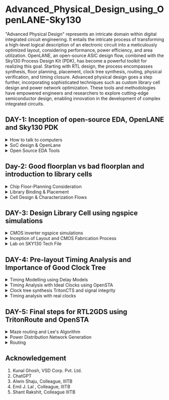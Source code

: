  Advanced_Physical_Design_using_OpenLANE-Sky130
================================================

"Advanced Physical Design" represents an intricate domain within digital integrated circuit engineering. It entails the intricate process of transforming a high-level logical description of an electronic circuit into a meticulously optimized layout, considering performance, power efficiency, and area utilization. OpenLANE, an open-source ASIC design flow, combined with the Sky130 Process Design Kit (PDK), has become a powerful toolkit for realizing this goal. Starting with RTL design, the process encompasses synthesis, floor planning, placement, clock tree synthesis, routing, physical verification, and timing closure. Advanced physical design goes a step further, incorporating sophisticated techniques such as custom library cell design and power network optimization. These tools and methodologies have empowered engineers and researchers to explore cutting-edge semiconductor design, enabling innovation in the development of complex integrated circuits.

## DAY-1: Inception of open-source EDA, OpenLANE and Sky130 PDK
<details> 
      <summary> How to talk to computers </summary>

---
At some part of our life, we have all used an ARDUINO board. We all know that an Arduino board is a popular open-source hardware platform designed for electronics enthusiasts, hobbyists, students, and professionals to create and prototype a wide range of embedded systems and electronic projects. Arduino boards are known for their ease of use and versatility, making them a valuable tool for learning about electronics and programming.

![arduino](https://github.com/akul-star/Advanced-Physical-Design/assets/75561390/2c4d152e-9a76-47c3-9631-0a137711f6b7)



The Block diagram of an ARDUINO board is as shown below.

---
![Arduinno_Block](https://github.com/akul-star/Advanced-Physical-Design/assets/75561390/c63c0919-4e07-4757-80e7-d0fafa25d769)

In this course, instead of looking into the embedded design we will be focusing more on the chip used inside the embedded systems.

---
![Chip](https://github.com/akul-star/Advanced-Physical-Design/assets/75561390/443610f2-ab16-41ce-b448-e2ee2bdf7dcc)

- **Package:** In chip design, a "package" refers to the protective outer casing that houses and safeguards the integrated circuit (IC). Packages serve critical roles in chip manufacturing by providing physical protection to the silicon die, establishing electrical connections between the chip and external components or a printed circuit board (PCB), aiding in thermal management by dissipating heat, and offering mechanical support. These packages come in various types, such as Dual In-line Packages (DIP), Surface-Mount Device (SMD) packages, Small Outline Integrated Circuit (SOIC) packages, and more, each tailored to specific applications and requirements, making package selection a crucial consideration in chip design and manufacturing.

In the example above, we have used QFN 48. The "QFN 48" package is a specific type of semiconductor package commonly used for integrated circuits (ICs). "QFN" stands for "Quad Flat No-Lead," and "48" refers to the number of pins or leads on the package. 

- **Chip:** A "chip," also known as an integrated circuit (IC) or microchip, is a miniature electronic device that consists of a collection of electronic components, such as transistors, resistors, and capacitors, etched onto a single semiconductor material, typically silicon. These components are interconnected to perform specific functions, such as processing data, storing information, or controlling electrical signals. Chips and packages can be connected through wire bonds in some packaging methods, but it's important to note that wire bonding is just one of several methods used for making electrical connections between the chip and the package.

The "chip" is the silicon-based microelectronic component that contains electronic circuits, while the "package" is the protective outer casing that houses the chip, provides electrical connections, and offers physical protection and thermal management.

---
![PADS_Die_Core](https://github.com/akul-star/Advanced-Physical-Design/assets/75561390/5fbbe595-d2ad-47bf-a0c8-3c4051a9119c)

- Pads: It refer to the input and output connection points on the chip's package that interface with the external world, such as a printed circuit board (PCB) or other devices. These pads serve as the electrical interfaces through which the SoC communicates with other components or systems.  

- Core: Core refers to a central processing unit (CPU) or a processing unit that performs computations and executes instructions. SoCs are highly integrated semiconductor devices that combine various components and subsystems on a single chip, and one of the critical components within an SoC is the processing core.

- Die: "Die" refers to the actual silicon chip or semiconductor wafer that contains all the integrated circuits and components of the SoC.

Now, let's take example of a  sample SOC using RISC-V as their ISA. 

---
![FOUNDRY_IP Macros](https://github.com/akul-star/Advanced-Physical-Design/assets/75561390/58b201ef-c8eb-42f7-a2df-b1d0dd33d7b5)

**Foundry IP's :** Foundry IP, short for Foundry Intellectual Property, refers to a set of pre-designed and pre-verified semiconductor intellectual property (IP) blocks or components that are licensed to semiconductor companies (fabless semiconductor companies) for integration into their own custom integrated circuits (ICs). These IP blocks are typically developed by semiconductor foundries or third-party IP providers and can be crucial for accelerating the design and production of complex chips. 

**Macro's:** Macros short for "macrocells" or "macro functions," refer to predefined and reusable functional blocks or components that can be incorporated into custom IC designs. Macros are a form of semiconductor intellectual property (IP) and play a crucial role in simplifying and speeding up the process of designing complex digital circuits. 


From Software Application to Hardware  
======================================

  In this section we will learn what exactly is the Instruction Set Architecture (ISA) role in a device and why it is required.  

![Screenshot from 2023-08-21 10-46-39](https://github.com/akul-star/RISC-V/assets/75561390/ae4ea0da-5b23-4771-90d3-4ef404471e51)

Let's explore how applications communicate with hardware components through various layers, including the operating system (OS), compiler, assembler, and a Register Transfer Language (RTL) snippet.

1. Operating System (OS):
    The operating system provides an abstraction layer between applications and hardware. It manages the hardware resources, such as memory, processors, and I/O devices, and provides services that applications can use. 

2. Compiler:
    The compiler translates high-level programming code written in languages like C, C++, or Java into machine code that the hardware can execute. During compilation, the compiler maps high-level code constructs to appropriate machine instructions. For instance, if an application contains a loop, the compiler generates machine instructions that correspond to looping constructs supported by the ISA (RISC-V in our case).

3. Assembler:
    An assembler converts assembly language code (a human-readable representation of machine code) into actual machine code. Assembly language is a low-level representation of the ISA, and each assembly instruction typically corresponds to a single machine instruction. Assemblers take care of translating assembly mnemonics into binary machine code that the hardware understands. The ISA acts as a abstract interface between the high level language like C, C++ and JAVA & the hardware.

4. RTL Snippet (Register Transfer Language):
RTL is a description of digital circuits using registers, data paths, and control logic. It's used in hardware design to describe the behavior of digital systems at a low level. 

</details>

<details>
      <summary> SoC design & OpenLane </summary>
      

Introduction to all components of open-source digital asic design 
=============================================================

![ASIC](https://github.com/akul-star/Advanced-Physical-Design/assets/75561390/2e769d73-b066-41fe-a0ed-8a158713cd4d)

1. **RTL Design:** RTL (Register-Transfer Level) design is essential for ASICs (Application-Specific Integrated Circuits) because it provides a hardware-specific description of the desired functionality, bridging the gap between high-level behavior and low-level gate-level implementation. It specifies how data is transferred between registers and processed by combinational logic, defines timing constraints, and serves as input to RTL synthesis tools for automatic conversion into gate-level representations. RTL design allows for optimization, simulation-based verification, portability, and clear documentation of the ASIC's design intent, ensuring a solid foundation for subsequent stages of ASIC development and ultimately delivering custom integrated circuits tailored to specific applications.

2. **EDA Tools:** ASIC (Application-Specific Integrated Circuit) design relies on Electronic Design Automation (EDA) tools because these tools provide the essential infrastructure for designing, verifying, and optimizing custom integrated circuits. EDA tools facilitate the creation of hardware descriptions, synthesis of high-level designs into manufacturable gate-level representations, simulation to ensure functionality and correctness, timing analysis for meeting critical performance requirements, and physical implementation to optimize layout and manufacturing. They streamline the complex ASIC design process, ensuring efficiency, accuracy, and successful production of application-specific integrated circuits tailored to specific functions and applications.

3. **PDK Data:** A Process Design Kit (PDK) for ASIC manufacturing is a comprehensive package provided by semiconductor foundries to ASIC designers. It contains vital information, design rules, device models, and a library of components necessary to design and fabricate custom integrated circuits. PDKs ensure that designers adhere to manufacturing guidelines, use accurate device models, and efficiently utilize foundry-specific processes during the ASIC design process, facilitating successful and manufacturable custom chip production.

**SkyWater 130nm Process Design Kit (PDK):** 
The SkyWater 130nm Process Design Kit (PDK) is a comprehensive set of resources offered by SkyWater Technology Foundry for integrated circuit designers. It encompasses essential information about the 130-nanometer semiconductor manufacturing process, design rules, device models, a library of components, and technology files. This PDK enables designers to create custom integrated circuits tailored to specific applications using SkyWater's 130nm process technology, promoting accessibility and cost-effective semiconductor fabrication.

**RIL Design Flow (RTL to GDS2):**
The RTL (Register-Transfer Level) to GDS2 design flow is the process of creating and manufacturing integrated circuits (ICs). It involves steps like designing the circuit's functionality in RTL, simulating and synthesizing it into gate-level logic, creating a physical layout, verifying the design, generating manufacturing masks, fabricating the ICs, and finally, testing and packaging them. The GDS2 file is generated to describe the layout and is used for manufacturing. This flow ensures that ICs meet specifications and can be mass-produced.

Simplified RTL to GDSII Flow
=============================

![Openlane_ASICflow](https://github.com/akul-star/Advanced-Physical-Design/assets/75561390/4a23a0b6-776c-42e0-ae25-eab6d2638929)

1. **Synthesis:** In the RTL to GDS2 flow, synthesis is a crucial step where RTL (Register Transfer Level) code is transformed into a gate-level netlist. This process involves mapping RTL constructs to standard cell libraries, optimizing the design for area, power, and timing, handling clock domains, and applying timing constraints. Static Timing Analysis (STA) is then performed to ensure that the design meets timing requirements. Once synthesis is complete, the synthesized design serves as the foundation for subsequent steps in the flow, including physical design, placement, routing, and ultimately the generation of GDS2 files for fabrication. This synthesis stage plays a pivotal role in achieving a balance between design functionality and performance while preparing the design for manufacturing.

    A. **Liberty View (Liberty Format):**
        Purpose: Liberty view is used primarily for static timing analysis (STA) during the synthesis process. It provides information about the timing characteristics of standard cells from the cell library, such as setup times, hold times, rise/fall times, and capacitance values.
        Contents: It includes timing constraints, delay information, and other timing-related data for the cells in the standard cell library.
        Format: Typically written in a standard format called Liberty (.lib) format, which can be read by synthesis tools and STA tools.

    B. **HDL Behavioral View:**
        Purpose: The HDL (Hardware Description Language) Behavioral View represents the high-level description of the digital design in RTL (Register Transfer Level) or a higher abstraction level. It's the original RTL code created by designers.
        Contents: It contains behavioral descriptions of the logic functions, data paths, control structures, and the intended functionality of the design.
        Format: The format depends on the hardware description language used, such as VHDL or Verilog.

    C. **SPICE View (Simulation View):**
        Purpose: SPICE (Simulation Program with Integrated Circuit Emphasis) View is used for detailed transistor-level simulation. It provides a transistor-level representation of the design and is essential for accurate circuit-level simulations.
        Contents: SPICE View includes transistor-level models, parasitic elements, and detailed information about how the gates and interconnections in the design are implemented at the transistor level.
        Format: Typically written in a SPICE-compatible format (e.g., SPICE netlists) that can be used by circuit simulators for accurate transistor-level simulations.

2. **Floor Planning:** Floor planning in the RTL to GDS2 (GDSII) flow is the initial step of physical design. It involves allocating space and defining the approximate locations of major components and functional blocks on the semiconductor chip. The goal is to create a layout that meets area, power, and performance targets while ensuring that signal routing between these blocks is feasible. Floor planning sets the foundation for subsequent steps like placement and routing and plays a crucial role in achieving a successful chip design.

   A. **Chip Floor Planning:**
        Purpose: Chip floor planning is the high-level organization of the entire semiconductor chip. It defines the placement of major components and functional blocks on the chip's silicon die.
        Scope: It encompasses decisions related to core logic placement, I/O ring location, clock distribution, and other global aspects of the chip's physical design.
        Goals: The primary goals of chip floor planning are to optimize chip area, minimize power consumption, and ensure that the chip meets its performance requirements. It provides a high-level view of how different parts of the chip will interact.

   B. **Macro Floorplanning:**
        Purpose: Macro floorplanning focuses on the placement and organization of large functional blocks or macros within the chip. These macros can include CPU cores, memory blocks, or other complex IP blocks.
        Scope: It deals with the internal layout and arrangement of these macros and how they interface with each other and the rest of the chip.
        Goals: The main objectives of macro floorplanning are efficient use of space, ensuring proper connectivity between macros, and optimizing for performance and power within the macro boundaries.

   C. **Power Planning:**
        Purpose: Power planning is a critical aspect of chip design that focuses on managing and distributing power throughout the chip. It ensures that each component receives the required power supply and that power delivery is efficient to minimize voltage drop and power dissipation.
        Scope: Power planning involves decisions about the placement of power grid elements (such as power rails and decoupling capacitors) and the routing of power distribution networks.
        Goals: The key goals of power planning are to maintain voltage stability, reduce power noise, and meet power delivery requirements, all while minimizing the impact on chip area and performance. Effective power planning is essential for reliable chip operation and to avoid voltage drop-related issues.

3. **Cell Placement:** Cell placement is a crucial step in the physical design of integrated circuits (ICs) within the RTL to GDS2 (GDSII) flow. It involves determining the specific locations on a semiconductor chip's silicon die where individual standard cells, macros, and other functional blocks will be positioned. 

   A. **Chip Floor Planning:**
        Purpose: Chip floor planning is the high-level organization of the entire semiconductor chip. It defines the placement of major components and functional blocks on the chip's silicon die.
        Scope: It encompasses decisions related to core logic placement, I/O ring location, clock distribution, and other global aspects of the chip's physical design.
        Goals: The primary goals of chip floor planning are to optimize chip area, minimize power consumption, and ensure that the chip meets its performance requirements. It provides a high-level view of how different parts of the chip will interact.

   B. **Macro Floorplanning:**
        Purpose: Macro floorplanning focuses on the placement and organization of large functional blocks or macros within the chip. These macros can include CPU cores, memory blocks, or other complex IP blocks.
        Scope: It deals with the internal layout and arrangement of these macros and how they interface with each other and the rest of the chip.
        Goals: The main objectives of macro floorplanning are efficient use of space, ensuring proper connectivity between macros, and optimizing for performance and power within the macro boundaries.

   C. **Power Planning:**
        Purpose: Power planning is a critical aspect of chip design that focuses on managing and distributing power throughout the chip. It ensures that each component receives the required power supply and that power delivery is efficient to minimize voltage drop and power dissipation.
        Scope: Power planning involves decisions about the placement of power grid elements (such as power rails and decoupling capacitors) and the routing of power distribution networks.
        Goals: The key goals of power planning are to maintain voltage stability, reduce power noise, and meet power delivery requirements, all while minimizing the impact on chip area and performance. Effective power planning is essential for reliable chip operation and to avoid voltage drop-related issues.

4. **Clock Tree Sysnthesis:** CTS stands for "Clock Tree Synthesis." It is a crucial step in the physical design of integrated circuits, particularly digital designs, within the RTL to GDS2 (GDSII) flow. The primary goal of CTS is to create an efficient and optimized network of clock distribution paths throughout the chip.

5. **Routing:** Routing, in the context of semiconductor chip design within the RTL to GDS2 (GDSII) flow, refers to the process of establishing physical connections between different components, such as standard cells, macros, and input/output pads, on the silicon die. These connections are created using metal layers, which serve as interconnects to facilitate data transmission and signal propagation. Grid routers are a type of routing algorithm used in semiconductor chip design within the context of the RTL to GDS2 (GDSII) flow. These routers are designed to navigate and establish connections between components on a chip layout using a grid-based approach. Grid routers are especially suitable for digital integrated circuits with a regular and structured layout, where the chip design is aligned with a grid pattern.

      A. **Global Routing:**  
Global routing is the initial phase of routing in chip design. It determines high-level routing paths for nets between macroblocks or functional units on the chip, focusing on channel assignments and chip-level optimization. The outcome is a routing framework or guides for subsequent detailed routing.

      B. **Detailed Routing:**
Detailed routing follows global routing and defines precise paths for individual wires within nets. It works at a lower, detailed level, considering cell positions, design rules, and minimizing wirelength. The result is the completed layout of physical interconnections, adhering to global routing guidelines.

7. **Sign-Off:**

      A. **Physical Verification:** Physical verification is a critical step in the semiconductor chip design process, specifically in the RTL to GDS2 (GDSII) flow. It involves a series of checks and analyses to ensure that the physical layout of the chip adheres to design rules, manufacturing constraints, and reliability criteria. Physical verification helps identify and rectify potential issues in the layout that could lead to manufacturing defects, performance problems, or reliability issues.
      
      1. LVS (Layout vs. Schematic) : It is a crucial step in semiconductor manufacturing that compares the physical layout of semiconductor components on a chip to the intended circuit schematic. Its primary purpose is to ensure that the physical design matches the expected design, verifying that connections are correct, there are no short circuits or open circuits, and component dimensions are within tolerances. If discrepancies are found, they are corrected to ensure the chip can be manufactured and will function correctly. LVS helps catch errors early in the design process, ensuring high-quality semiconductor products and reducing manufacturing costs. 

      2. Design Rule Check (DRC): It's an essential step in semiconductor design and manufacturing that verifies if the physical layout of integrated circuits adheres to specific design rules and manufacturing guidelines. It identifies violations, such as inadequate spacing, feature size deviations, or unintended connections, and prompts designers to correct them to ensure that the chip can be manufactured reliably with fewer defects, leading to better-quality electronic devices.
     
     B. **Timing Verification:** Timing verification is a critical step in semiconductor chip design within the RTL to GDS2 (GDSII) flow. It focuses on ensuring that the design meets its timing requirements, particularly in terms of clock-to-q delays, setup times, hold times, and maximum clock frequency. Timing verification helps guarantee that the chip will operate correctly and within its specified performance limits.

OpenLANE
=========

OpenLane is an open-source toolchain for chip design that automates the process of creating custom digital integrated circuits, from high-level RTL code to manufacturable GDSII files. Developed by efabless, it streamlines the design flow by integrating various open-source EDA tools, allowing users to explore different design options, meet manufacturing requirements, and even experiment with custom chip designs. OpenLane's scripted flow, community-driven development, and accessibility make it a valuable resource for both educational purposes and small design teams looking to create custom ASICs while adhering to industry best practices.

OpenLANE ASIC Flow
=================

OpenLane is a fully automated process, spanning from RTL (Register-Transfer Level) to GDSII (Graphics Data System II), and relies on various components, including OpenROAD, Yosys, Magic, Netgen, CVC, SPEF-Extractor, KLayout, and a set of specialized scripts for design exploration and enhancement. This comprehensive flow covers every step of ASIC implementation.

OpenLANE utilises a variety of opensource tools in the execution of the ASIC flow:

1. RTL Synthesis & Technology Mapping: yosys, abc
2. Floorplan & PDN : init_fp, ioPlacer, pdn and tapcell
3. Placement : RePLace, Resizer, OpenPhySyn & OpenDP
4. Static Timing Analysis : OpenSTA
5. Clock Tree Synthesis : TritonCTS
6. Routing : FastRoute and TritonRoute
7. SPEF Extraction : SPEF-Extractor
8. DRC Checks, GDSII Streaming out : Magic, Klayout
9. LVS check : Netgen
10. Circuit validity checker : CVC

</details>


<details>
      <summary> Open Source EDA Tools </summary>

OpenLANE Installation
====================

Prior to the installation of the OpenLane install the dependencies and packages using the command shown below :

```
sudo apt-get update
sudo apt-get upgrade
sudo apt install -y build-essential python3 python3-venv python3-pip make git
```

**Commands to install Docker:**
```
sudo apt install apt-transport-https ca-certificates curl software-properties-common
curl -fsSL https://download.docker.com/linux/ubuntu/gpg | sudo gpg --dearmor -o /usr/share/keyrings/docker-archive-keyring.gpg

echo "deb [arch=amd64 signed-by=/usr/share/keyrings/docker-archive-keyring.gpg] https://download.docker.com/linux/ubuntu $(lsb_release -cs) stable" | sudo tee /etc/apt/sources.list.d/docker.list > /dev/null

sudo apt update
sudo apt install docker-ce docker-ce-cli containerd.io
sudo docker run hello-world

sudo groupadd docker
sudo usermod -aG docker $USER
sudo reboot 


# Check for installation
sudo docker run hello-world
```

**Steps to install OpenLane, PDKs and Tools:**

```
cd $HOME
git clone https://github.com/The-OpenROAD-Project/OpenLane --recurse-submodules 
cd OpenLane
make
make test
cd /home/kanish/OpenLane/designs/ci
cp -r * ../
```


**Invoking OpenLANE**

```
cd OpenLane
make mount
```

Inside the openlane container:
```
./flow.tcl -interactive
package require openlane 0.9
prep -design picorv32a
run_synthesis
```
![Picorv32](https://github.com/akul-star/Advanced-Physical-Design/assets/75561390/50c57c6b-3c65-4334-8de9-91197deea5bf)

![picorv32_synth](https://github.com/akul-star/Advanced-Physical-Design/assets/75561390/62d0c362-bbca-492c-b6d6-ad821dd3e666)

The netlist generated is shown below:
```
cd OpenLane/designs/picorv32a/runs/RUN_2023.09.10_07.47.37/results/synthesis/
gvim picorv32.v
```
To view report:
```
cd OpenLane/designs/picorv32a/runs/RUN_2023.09.10_07.47.37/reports/synthesis/
gvim 1-synthesis.AREA_0.stat.rpt
```
```
Flop ratio = Number of D Flip flops = 1596  = 0.1579
             ______________________   _____
             Total Number of cells    10104
```
</details>


## Day-2: Good floorplan vs bad floorplan and introduction to library cells

<details> 
      <summary> Chip Floor-Planning Consideration </summary>

---

Let's start with a netlist that defines a basic circuit as shown below.

![Basic_Netlist_Ex](https://github.com/akul-star/Advanced-Physical-Design/assets/75561390/b68db8ea-cfe1-45b4-8e11-75e745d433b3)
The circuit has 4 standard cell's comprising of Flip-Flop and Gate's. Let's assume each standard cell has area of 1 unit square. So, not assuming the connecting wires that will also take some area inside the core, we can say the total area consumed by the circuit will be 4 unit square. If core also has the area of 4 unit square, then the utilization factor will be 100%.

---
![Utilization factor](https://github.com/akul-star/Advanced-Physical-Design/assets/75561390/d89051c2-b419-4650-a993-b02864f85b9a)

We will look into two parameters, Utilization factor and Aspect ratio, but before that we must look into the important terms in chip design.

- Die : It is a small semiconductor material specimen that houses the core and the fundamental circuit is fabricated over this.
- Core : It is the section of the chip where the fundamental design is placed.

**Utilisation Factor**


The ratio of area occupied by the cells in the netlist to the total area of the core.
Best practice is to set the utilisation factor less than 50% to 60% so that there will be space for optimisations, routing, inserting buffers etc.,

**Aspect Ratio**

- Aspect ratio is the ratio of height to the width of the die.
- Aspect Ratio of 1 indicates that the die is a square die.
- These two Parameters are important to derive the width and height of the core and die, and now we can move ahead to define the location of preplaces cells.

**Pre-placed Cells**

---
![PrePlacedcells](https://github.com/akul-star/Advanced-Physical-Design/assets/75561390/b101985f-2105-4564-932a-dc1b63d9d28e)

- Whenever there is a complex logic which is repeated multiple times or a design given by a third-party it can be perceived as abstract black box with input and output ports, clocks etc. We can also create black boxes ourselves for the design in case as per the requirements. They can be IPs or Macros. 
- These Macros and IPs are placed in the core at first before placing the standard cells and power planning. They are placed before automated placement and routing and are called as pre-placed cells. These are optimally such that the cells which are more connected to each other are placed nearby and oriented for input and ouputs.
- Once they have been placed, the location are not altered later on for routing. Thus they have been fixed on the chip. These pre-placed cells have to be surrounded with de-coupling capacitors.


**De-coupling Capacitors**

- The resistances and capacitances associated with long wire lengths can cause the power supply voltage to drop significantly before reaching the logic circuits. This can lead to the signal value entering into the undefined region, outside the noise margin range. (Noise margin in RTL or Resistor-Transistor Logic refers to the amount of tolerance a digital logic circuit has to withstand noise or voltage fluctuations while still correctly interpreting logical "0" and "1" states. It is a critical parameter in digital circuit design to ensure the robustness and reliability of logic operations.)
- De-coupling capacitors are huge capacitors charged to power supply voltage and placed close the logic circuit. Their role is to decouple the circuit from power supply by supplying the necessary amount of current to the circuit. They pervent crosstalk and enable local communication.
- The decoupled capacitor will be connected to all the pre-placed cells in the core, as shown below.

  
  ![DecoupledCAP](https://github.com/akul-star/Advanced-Physical-Design/assets/75561390/2abf75dc-c96d-4ea5-914f-47091bf35f23)


**Power Planning**

- Each block on the chip, however, cannot have its own decoupled capacitor unlike the pre-placed cells. Thus, when multiple units are discharging, we observe a ground bumb and in case of multiple charing units, we see a voltage droop.
- Ground bounce is a phenomenon that can occur on an N-bit bus in digital electronic circuits, particularly when many components are switching simultaneously. It's a transient voltage fluctuation on the ground (or ground reference) of the circuit. Ground bounce is typically associated with noise or voltage fluctuations that affect the reliability of digital signals. Below is shown a 16bit bus which experiences a ground bounce when all the bits are discharging.
  
  ![Ground bounce](https://github.com/akul-star/Advanced-Physical-Design/assets/75561390/50eaf219-e1b8-4952-b1fb-643c2db5c4ec)

- A similar phenomena that we observe is Voltage droop on an N-bit bus, also known as "bus voltage droop" or simply "voltage droop," which is a phenomenon that can occur in digital electronic circuits when there is a momentary decrease in voltage on a multi-bit data bus during high-speed or simultaneous switching of components.
- When these are under noise range designed, we won't face any issue, but if they get beyond the defined noise range, we experience undesired behaviour from the design.
- To fix this issue, we will go for a better power plan for the chip, such that each unit can use the Vdd and Gnd near to it.
- A common way to accomplish this is to have VDD and VSS pads connected to the horizontal and vertical power and GND lines which form a power mesh. A "power mesh" refers to a network of metal or wire traces that distribute power (VDD) and ground (VSS) throughout the integrated circuit (IC). The primary purpose of the power mesh is to ensure a stable and uniform distribution of power and ground across the entire chip, which is crucial for proper functionality and reliability.

**Pin Placement**

The input, output and Clock pins are placed optimally such that there is less complication in routing or optimised delay. 

**Note -** CLK needs least resistive path, as they provide signals to all the flops continuously, thus have bigger IO ports.
There are different styles of pin placement in openlane like random pin placement, uniformly spaced etc.,

**Run Floorplan on OpenLane**

Importance files in increasing priority order:

- floorplan.tcl - System default envrionment variables present in the configuration folder.
- conifg.tcl - Present in the deign folder.
- sky130A_sky130_fd_sc_hd_config.tcl - Present in the design folder.

**Floorplan envrionment variables or switches:**

1. FP_CORE_UTIL - floorplan core utilisation
2. FP_ASPECT_RATIO - floorplan aspect ratio
3. FP_CORE_MARGIN - Core to die margin area
4. FP_IO_MODE - defines pin configurations (1 = equidistant/0 = not equidistant)
5. FP_CORE_VMETAL - vertical metal layer
6. FP_CORE_HMETAL - horizontal metal layer

Now, we will look into how to generate the floorplan using OpenLane.
```
run_floorplan
```

![run_floorplan](https://github.com/akul-star/Advanced-Physical-Design/assets/75561390/ddfb5040-aaec-4586-ac6f-50980092f017)

 - We may review floorplan files by checking the floorplan.tcl. The system defaults will have been overriden by switches set in conifg.tcl and further overriden by switches set in sky130A_sky130_fd_sc_hd_config.tcl.

 - Post the floorplan run, a .def file (design exchange format file) will have been created within the results/floorplan directory. It has the various informations such as the die area and unit lenghts used.

![floorplan_def_file](https://github.com/akul-star/Advanced-Physical-Design/assets/75561390/9797f91f-a50c-4e08-a5c4-64b65837f139)

Viewing the floorplan using MAGIC:

```
 magic -T ~/.volare/sky130A/libs.tech/magic/sky130A.tech lef read ../../tmp/merged.nom.lef def read picorv32.def &
```
![MAGIC_Floorplan](https://github.com/akul-star/Advanced-Physical-Design/assets/75561390/fef2c7ca-582c-454e-bbfe-96441142fab0)

</details>

<details> 
     <summary> Library Binding & Placement </summary>
---
First and foremost, we need to bind the netlist with physical cells. We have shapes for OR, AND and every cell for pratice purpose. But in reality we dont have such shapes, we have give an physical dimensions like rectangles or squares weight and width and also different flavours of the same standard cell. This information is given in libs and lefs. Now we place these cells in our design by initilaising it. Now we look into Placement and its optimisation. 
      
Now we look into Placement and its optimisation.

---
![Optimized_Placement](https://github.com/akul-star/Advanced-Physical-Design/assets/75561390/f298ebcf-86c8-4374-a124-3d84b96a9bd6)

As you can see, the cells are placed such that the data input and output pins are as close as possible to reduce the resistance of the connecting wires so that noise error will not occur. In some cases, their might not be a way to place the cells close to their data pins. To avoid the noise margin issue in the longer connecting wires, we will use Repeaters or Buffers for the signal integrity so that the logic is not compromised. In the above design, their are few abutted cells which will have near to no delayand this is called as abuttment.

![Steps](https://github.com/akul-star/Advanced-Physical-Design/assets/75561390/4f92afb1-f313-4e85-9e89-6a1750bde004)

---
**Library Charaterization:** Library characterization is the process of characterizing electronic components and gates, such as logic gates, flip-flops, and other building blocks, to create models that accurately represent their behavior under various conditions. This characterization provides information about how components respond to different inputs, delays, power consumption, and more.

**Library modeling:** Library modeling involves creating mathematical or algorithmic representations of the behavior and characteristics of components. These models are used by EDA tools to simulate, analyze, and optimize digital circuits during the design phase.

PLACEMENT
==========

**Legalization:** In the context of detailed placement in digital integrated circuit (IC) design, "legalization" refers to the process of ensuring that the locations and orientations of individual standard cells (or logic gates) meet certain design rules, constraints, and physical requirements. The main goal of legalization is to transform an initial placement of cells into a valid placement that adheres to specific rules while optimizing factors like area, wirelength, and other performance metrics. 

In this step of OpenLANE ASIC flow,The synthesized netlist is to be placed on the floorplan.It occurs in two stages:

1. Global Placement
2. Detailed Placement

- Global Placement finds optimal position for all cells which may be not legal at the time and overlap.
- Detailed Placemnent changes this particular placement and make it legal.It is important from a timing point of view

```
run_placement
```
![Run_placement](https://github.com/akul-star/Advanced-Physical-Design/assets/75561390/9d91d4c2-0030-4ce8-bad2-55eafd458a67)

```
magic -T ~/.volare/sky130A/libs.tech/magic/sky130A.tech lef read ../../tmp/merged.nom.lef def read
picorv32.def &
```
![run_placement_magic](https://github.com/akul-star/Advanced-Physical-Design/assets/75561390/ca28cf01-61a9-412b-905d-e5181203203b)

Their are no DRC's and all the standard cell are placed at the standard cell rows. Floorplan ensured that their is DECAP at the boundaries of the standard cell . The Tap cells are properly placed and the IO patches are correctly placed. 
</details>

<details> 
      <summary> Cell Design & Characterization Flows </summary>

---

Under this section, we will go through a thorough insight into the Characterizatiob flow and various steps involved, what are my inputs given, my intermediate outputs and final results we get.

Standard cell design flow involves the following

Inputs:

**PDKs:**
 1. DRC & LVS rules
 2. SPICE models
 3. Libraries
 4. User-defined specifications.

Note: In standard cell libraries used in digital integrated circuit (IC) design, "drive strength" refers to the ability of a standard cell to source or sink current when driving a signal. It characterizes how much current a specific standard cell can provide (drive) to its output or draw from its input while maintaining proper signal integrity.

**Cell Design Flow:**

Cell design flow, also known as standard cell design flow, is the process of creating and optimizing standard cell libraries used in digital integrated circuit design. These libraries contain fundamental building blocks, such as logic gates and flip-flops, that are used to design complex digital circuits.

1. Specification and Requirements: Begin by defining the specifications and requirements for the standard cell library. This includes factors like technology node, voltage levels, speed requirements, and power constraints.

2. Cell Architecture Selection: Choose the architecture and topology for the standard cells. This involves deciding on the logical functions each cell will implement and the number of input and output pins.

3. Schematic Design: Create schematic designs for each standard cell. This involves designing the logical function of the cell using gates and interconnections. Tools like schematic capture software are used for this step.

4. Simulation and Verification: Simulate the designed cells to verify that they meet the specified functionality and timing requirements. This step may include functional simulation, static timing analysis (STA), and power analysis.

5. Layout Design: Create physical layouts for the cells based on the schematic designs. This involves specifying the dimensions, placement of transistors, and routing of metal layers.

6. DRC and LVS Checks: Perform Design Rule Check (DRC) and Layout vs. Schematic (LVS) checks to ensure that the layout adheres to the manufacturing rules and is consistent with the schematic.

7. Extraction and Characterization: Extract parasitic components from the layout, including resistances and capacitances. These parasitics impact the timing and power characteristics of the cells. Characterize the cells by measuring their performance under various conditions, such as different input vectors and operating voltages.

8. Timing Analysis: Conduct detailed timing analysis to determine parameters like propagation delay, setup time, hold time, and clock-to-q delay for flip-flops.

9. Library Validation: Validate the entire standard cell library by using it in test chip or design test cases to ensure that it meets performance and functionality requirements.

![cell_design_flow](https://github.com/akul-star/Advanced-Physical-Design/assets/75561390/b3f907ea-9fcc-4e10-b90c-ead7c1d986b4)

**Characterization Flow:** Characterization in VLSI refers to the process of analyzing and documenting the electrical behavior of electronic components, such as transistors, logic gates, memory cells, and standard cells, under various operating conditions. Characterization is essential for accurate circuit simulation and helps ensure that integrated circuits (ICs) meet their performance, power, and timing requirements.




**Design steps:**

1. Circuit design
2. Layout design (Art of layout Euler's path and stick diagram)
3. Extraction of parasitics
4. Characterization (timing, noise, power).

**Outputs:**

1. CDL (circuit description language)
2. LEF
3. GDSII
4. extracted SPICE netlist (.cir)
5. timing, noise and power .lib files
6. Standard Cell Characterization Flow

Standard Cell Characterizarion Flow
===================================

The industry-standard process for characterizing standard cells typically consists of the following stages:

1. Read in the models and tech files
2. Read extracted spice Netlist
3. Recognise behavior of the cells
4. Read the subcircuits
5. Attach power sources
6. Apply stimulus to characterization setup
7. Provide neccesary output capacitance loads
8. Provide neccesary simulation commands
9. For characterization an opensource software called GUNA is used.
10. All the steps from 1 to 8 are fed into GUNA,which in turn generates timing,noise and power models.

Now all these 8 steps are fed in together as a configuration file to a characterization software called GUNA. This software generates timing, noise, power models. These .libs are classified as Timing characterization, power characterization and noise characterization.

![GUNA](https://github.com/akul-star/Advanced-Physical-Design/assets/75561390/7f5866eb-194d-4ef7-bb12-98c987f28a16)

TIMING CHARACTERIZATION
=======================
In standard cell characterisation, One of the classification of libs is timing characterisation.

**Timing defintion Value**

1. slew_low_rise_thr - 20% value
2. slew_high_rise_thr - 80% value
3. slew_low_fall_thr	- 20% value
4. slew_high_fall_thr - 80% value
5. in_rise_thr - 50% value
6. in_fall_thr - 50% value
7. out_rise_thr - 50% value
8. out_fall_thr - 50% value

Propagation Delay and Transition Time
=====================================
**Propagation Delay :** The time difference between when the transitional input reaches 50% of its final value and when the output reaches 50% of its final value. Poor choice of threshold values lead to negative delay values. Even thought you have taken good threshold values, sometimes depending upon how good or bad the slew, the dealy might be still +ve or -ve.
```
Propagation delay = time(out_thr) - time(in_thr)
```
**Transition Time:** The time it takes the signal to move between states is the transition time , where the time is measured between 10% and 90% or 20% to 80% of the signal levels.
```
Rise transition time = time(slew_high_rise_thr) - time (slew_low_rise_thr)

Low transition time = time(slew_high_fall_thr) - time (slew_low_fall_thr)
```

</details>


## DAY-3: Design Library Cell using ngspice simulations

<details>
      <summary> CMOS inverter ngspice simulations </summary>

---

``ngspice`` is opesoure engine where simulations are done.

**IO Placer Revesion:** PnR is a iterative flow and hence, we can make changes to the environment variables in the fly to observe the changes in our design.
Let us say If I want to change my pin configuration along the core from equvi distance randomly placed to someother placement, we just set that IO mode variable on command prompt as shown below

```
set ::env(FP_IO_MODE) 2
```

SPICE Deck Creation and Simulation for CMOS inverter
====================================================

- Before performing a SPICE simulation we need to create SPICE Deck. SPICE Deck provides information about the following:
- Component connectivity - Connectivity of the Vdd, Vss,Vin, substrate. Substrate tunes the threshold voltage of the MOS.
- Component values - values of PMOS and NMOS, Output load, Input Gate Voltage, supply voltage.
- Node Identification and naming - Nodes are required to define the SPICE Netlist For example M1 out in vdd 
```
vdd pmos w = 0.375u L = 0.25u , cload out 0 10f
```
- Simulation commands
- Model file - information of parameters related to transistors Simulation of CMOS using different width and lengths. From the waveform, irrespective of switching the shape of it are almost 
  same.


![image](https://github.com/akul-star/Advanced-Physical-Design/assets/75561390/0b1c5a67-245f-4298-b94a-8b5588dbea42)

From the waveform we can see the characteristics are maintained across all sizes of CMOS. So CMOS as a circuit is a robust device hence use in designing of logic gates. Parameters that define the robustness of the CMOS are

Switching Threshold Vm
=====================
- The Switching Threshold of a CMOS inverter is the point where the Vin = Vout on the DC Transfer characreristics.
- At this point, both the transistors are in saturation region, means both are turned on and have high chances of current flowing driectly from VDD to Ground called Leakage current.


![image](https://github.com/akul-star/Advanced-Physical-Design/assets/75561390/89fa1791-a1c8-4383-9f1a-df80ec4853e1)

Through transient analysis, we calculate the rise and fall delays of the CMOS by SPICE Simulation. As we know delays are calculated at 50% of the final values.

Lab steps to git clone vsdstdcelldesign
=======================================

First, clone the required mag files and spicemodels of inverter,pmos and nmos sky130. The command to clone files from github link is:

```
git clone https://github.com/nickson-jose/vsdstdcelldesign.git
```
once I run this command, it will create vsdstdcelldesign folder in openlane directory.

Inorder to open the mag file and run magic go to the directory

For layout we run magic command

``magic -T sky130A.tech sky130_inv.mag &``

Ampersand at the end makes the next prompt line free, otherwise magic keeps the prompt line busy. Once we run the magic command we get the layout of the inverter in the magic window


![image](https://github.com/akul-star/Advanced-Physical-Design/assets/75561390/43d23d97-eb6c-4067-85a5-bea4de45ce56)


</details>


<details> 
     <summary> Inception of Layout and CMOS Fabrication Process </summary>

---

Under this section we will look into the Fabrication process. We will look into the various steps for 16-mask fab procedure

16-MASK CMOS Process
====================
1. Selecting a substrate
   - We choose an appropriate substrate as per requirement.
   - We go with the most common substrate available - P-type.

![image](https://github.com/akul-star/Advanced-Physical-Design/assets/75561390/f6b76a38-19d6-48e8-9d79-a7fde3c2f628)


2. Creation of Active regions for transistors.
 - We have to make isolation for each pocket, this is done by growing Silicon Dioxide of 40nm over the P-type substrate, then deposit an 80nm layer of Silicon nitride.
 - Now deposit 1micron of photoresist. On this we make Mask1 and Mask 2 for the pockets and shower it with UV lights
 - The photoresist under the masks are protected and remaining is etched away with some chemical reaction. Now the mask is removed.
 - Now we etch off the extra silicon nitride, thus only silicon nitride left are the ones protected by the photoresist. Now Remove left photoresist.
 - Now, place the entire thing in oxidation furnace. Silicon nitride protects the SiO2 underneath from growing further.
 - The growth between the nitride layer acts as the isolation as they don't allow the transistor areas to communicate. This growth is also called bird's beak.
 - The remaining nitride layer is etched off.
 - This whole process is called LOCOS - Local oxidation of Silicon

![image](https://github.com/akul-star/Advanced-Physical-Design/assets/75561390/4c5c545c-e07b-4542-b4e9-128d41e4da58)

3. Formation of N-Well and P-Well
 - The N-well and P-well regions are created separately.
 - P-well formation involves photolithography and ion implantation of p-type Boron material into the p-substrate. Energy required is 200keV.
 - N-well is formed similarly with n-type Phosphorus material. Energy requirement is 400keV.
 - This ion implantation damages the SiO2 layer.
 - High-temperature furnace processes drive-in diffusion to establish well depths, known as the twin-tub process.


![image](https://github.com/akul-star/Advanced-Physical-Design/assets/75561390/d91d6c4f-dba1-4bfb-95d7-f9296293c377)


4. Formation of Gate Terminal:
- Gate is the most important terminal as here we control the input voltage.
- Important parameters for gate formation include oxide capacitance and doping concentration.
- A polysilicon layer is deposited and photolithography techniques are applied to create NMOS and PMOS gates.
- The SiO2 layers over Nwell and Pwell are etched off using polysulpuric acid and fresh layer is made with goof thickness.

![image](https://github.com/akul-star/Advanced-Physical-Design/assets/75561390/8f151080-b698-4bf7-b978-1760085e47e0)

5. Lightly-Doped Drain(LDD) Formation:
- This is done to achieve a doping profile --> P+, P-, N for NMOS and N+, N- and P for PMOS.
- LDD is created to control hot electron and short channel effects.

![image](https://github.com/akul-star/Advanced-Physical-Design/assets/75561390/5e4b9928-b14e-4045-84eb-87d28c92a706)

6. Source and Drain Formation:
- Thin oxide layers are added to avoid channel effects during ion implantation.
- N+ and P+ implants are performed using Arsenic implantation and high-temperature annealing.

![image](https://github.com/akul-star/Advanced-Physical-Design/assets/75561390/6646ca75-a00b-4cc6-9875-1aaca08f679e)


7. Local Interconnect Formation:
- Thin screen oxide is removed through etching in HF solution.
- Titanium deposition through sputtering is initiated.
- Heat treatment results in chemical reactions, producing low-resistant titanium silicon dioxide for interconnect contacts and titanium nitride for top-level connections, enabling local communication.

![image](https://github.com/akul-star/Advanced-Physical-Design/assets/75561390/4a2fb12c-1524-41e0-9391-50a83e38a92d)

8. Higher Level Metal Formation:
- To achieve suitable metal interconnects, non-planar surface topography is addressed.
- Chemical Mechanical Polishing (CMP) is utilized by doping silicon oxide with Boron or Phosphorus to achieve surface planarization.
- TiN and blanket Tungsten layers are deposited and subjected to CMP.
- An aluminum (Al) layer is added and subjected to photolithography and CMP.
- This constitutes the first level of interconnects, and additional interconnect layers are added to reach higher-level metal layers.

![image](https://github.com/akul-star/Advanced-Physical-Design/assets/75561390/dc08f85b-8b33-47dc-8acd-40d5f2c2bd89)

9. Dielectric Layer Addition:
- Finally, a dielectric layer, typically Si3N4, is applied to safeguard the chip.

This complex process results in the creation of advanced integrated circuits with multiple layers of interconnects, essential for modern electronic devices.

Introduction to SKY130 Basic Layout and LEF
==========================================

From Layout, we see the layers which are required for CMOS inverter. Inverter is, PMOS and NMOS connected together.

- Gates of both PMOS and NMOS are connected together and fed to input(here ,A), NMOS source connected to ground(here, VGND), PMOS source is connected to VDD(here, VPWR), Drains of PMOS and NMOS are connected together and fed to output(here, Y).
- The First layer in skywater130 is localinterconnect layer(locali) , above that metal 1 is purple color and metal 2 is pink color.
- If we want to see connections between two different parts, place the cursor over that area and press S one times. The tkson window gives the component name.

![image](https://github.com/akul-star/Advanced-Physical-Design/assets/75561390/44b0691d-8f32-4206-9fe4-458f661a7f1b)

**LEF - Library Exchange File**

- The layout of a design is defined in a specific file called LEF.
- It includes design rules (tech LEF) and abstract information about the cells.
   - Tech LEF - Technology LEF file contains information about the Metal layer, Via Definition and DRCs. 
   - Macro LEF - Contains physical information of the cell such as its Size, Pin, their direction.

**Designing standard cell**

- First we need to provide bounding box width and height in tkson window. lets say that width of BBOX is 1.38u and height is 2.72u. The command to give these values to MAGIC is property Fixed BBOX (0 0 1.32 2.72)
- After this, Vdd, GND segments which are in metal 1 layer, their respective contacts and atlast logic gates layout is defined Inorder to know the logical functioning of the inverter, we extract the spice and then we do simulation on the spice.

**SPICE extraction in MAGIC**

To extract it on spice we open TKCON window, the steps are :

- Know the present directory - pwd
- Create an extration file - the command is extract all and sky130_inv.ext files has been created
- Create spice file using .ext file to be used with our ngspice tool - the commands are
 1. ext2spice cthresh 0 rthresh 0 - extracts parasatic capcitances also since these are actual layers - nothing is created in the folder
 2. ext2spice - a file sky130_inv.spice has been created.

![Screenshot from 2023-09-18 11-12-20](https://github.com/akul-star/Advanced-Physical-Design/assets/75561390/60e8e3ef-4f72-4c8c-b18c-cbd7b089d69c)




</details>

<details>
      <summary> Lab on SKY130 Tech File </summary>

---
Under this section, we will go over how to infer the spice deck file and how to run the transient analysis using NGspice. Once the simulation is done, we will characterise the simulation plot.

**Spice Deck:**

- The design is scaled to 0.01u
- The NMOS and PMOS are defined as
``cell_name drain_node gate_node source_node model_file_name``
```
M1000 Y A VGND VGND nshort_model.0 w=35 l=23
M1001 Y A VPWR VPWR pshort_model.0 w=37 l=23
```
- We will include the model files for NMOS and PMOS from the libs directory.
```
 .include ./libs/nshort.lib
 .include ./libs/pshort.lib
```
- Now, we set up the connections to the nodes with ground, Vdd and input pulses.
  - VGND to VSS 0V
  - Supply voltage VPWR to GND.
  - Sweeping a pulse input.

- Now we set the transient analysis.
```
VDD VPWR 0 3.3V
VSS VGND 0 0V
Va A VGND PULSE(0V 3.3V 0 0.1ns 0.1ns 2ns 4ns)
.tran 1n 20n
.control
run
.endc
.end
```
- Final Spice deck for simulation.

![spice_deck_s](https://github.com/akul-star/Advanced-Physical-Design/assets/75561390/3d22d2ab-b796-4623-ae1b-ef9af8b90088)


**NGpsice Simulation and Characterization**

- Code to run the simulation
```
ngspice sky130_inv.spice
```
![ngspice_sky130 spice](https://github.com/akul-star/Advanced-Physical-Design/assets/75561390/498155a0-29f2-4335-bd5d-c01d14d8d41c)


- To get the plot for output against time with the sweeping input
```
plot y vs time av
```

![image](https://github.com/akul-star/Advanced-Physical-Design/assets/75561390/05225cc7-ed84-409d-82ba-0c7b8d3aa64b)

- Now we have to characterise the plot.
- There are four timing parameters used to characterize the inverter standard cell:
  - Rise transition - Time taken for the output to rise from 20% to 80% of max value => 2.240 - 2.143 = 0.067ns
  - Fall Transition - Time taken for the output to fall from 80% to 20% of max value => 4.0921 - 4.049 = 0.0431ns
  - Cell Rise delay - Difference in time(50% output rise) to time(50% input fall) => 2.17333 - 2.13 = 0.0433ns
  - Cell Fall delay - Difference in time(50% output fall) to time(50% input rise) => 4.076 - 4.0501 = 0.0259ns

DRC Challenges
==============

Under this section, we will go over

- In-depth overview of Magic's DRC engine
- Introduction to Google/Skywater DRC rules
- Lab : Warm-up exercise : Fixing a simple rule error
- Lab : Main exercie : Fixing or create a complex error

Introdution to Magic and Skywater PDK
====================================
For running the DRC we need to have an understanding of the technology node we are working on. For this one can refer the following

- Magic --> [link]([https://www.github.com](http://opencircuitdesign.com/magic/))
- Skywater PDK 
- Github Repo for Skywater PDK --> [github](https://github.com/google/skywater-pdk)

Lab Setup
========

- Setup to view the layouts
- For extracting and generating views, Google/skywater repo files were built with Magic
- Technology file dependency is more for any layout. hence, this file is created first.
- Since, Pdk is still under development, there are some unfinished tech files and these are packaged for magic along with lab exercise layout and bunch of stuff into the tar ball
```
wget http://opencircuitdesign.com/open_pdks/archive/drc_tests.tgz
```
- Once we have downloaded the archive in the home directory, we extract it to get the lab .mag files
- There is a hidden file ``.magicrc`` which directs to the various resources for the lab work ahead.

MAGIC
=====

- Run Magic for better graphic use, the command below is used:
```
magic -d XR
```
- To open a file we can load the file as such:
![DRC](https://github.com/akul-star/Advanced-Physical-Design/assets/75561390/013cecc7-da8e-4c5b-ad1d-1b738a38297b)


- Other way to load it is by defining the name while running magic.
```
magic -d XR <file_name>.mag
```

- We will open up met3.mag
- We see multiple independent example metal layouts with some DRC errors. We can refer these errors in the the Skywater PDK design rules which are flageed in the DRC engine.
- We can make a frame around a metal region and in command window write drc why --> this gives us the DRC violated.
![image](https://github.com/akul-star/Advanced-Physical-Design/assets/75561390/64ced32f-ff4b-49a0-87d7-de23971032ec)


- Magic uses a lot of derived layers. To see these layers we can make a large box area and use following commands to see metal cut
```
cif see VIA2
```
LAB
===

**Exercise-1**
- Load the poly.mag
- Check the drc violation for poly.9
- Refer the error using skywater pdk design rules
   - We find that distance between regular polysilicon & poly resistor should be 22um but it is showing 17um and still no errors . We should go to sky130A.tech file and modify as follows to detect this error.
- In line this,
```
*******************************************************
spacing npres *nsd 480 touching_illegal \
	"poly.resistor spacing to N-tap < %d (poly.9)"
*******************************************************
```
- Edit as shown.
```
*******************************************************
spacing npres allpolynonres 480 touching_illegal \
	"poly.resistor spacing to N-tap < %d (poly.9)"
*******************************************************
```

- Now the second edit. In line this.
```
*******************************************************
spacing xhrpoly,uhrpoly,xpc alldiff 480 touching_illegal \
	"xhrpoly/uhrpoly resistor spacing to diffusion < %d (poly.9)"
*******************************************************
```
- Edit as shown.

```
*******************************************************
spacing xhrpoly,uhrpoly,xpc allpolynonres 480 touching_illegal \
	"xhrpoly/uhrpoly resistor spacing to diffusion < %d (poly.9)"
*******************************************************
```
- After this, we tech load ``sky130.tech`` file and execute ``drc check``

![image](https://github.com/akul-star/Advanced-Physical-Design/assets/75561390/baacdb4a-831c-4cc4-aad1-12e46bba55e9)

- We can select poly.9 and ``run drc`` why to check for errors. Now it fine.
![image](https://github.com/akul-star/Advanced-Physical-Design/assets/75561390/f65ef446-ab80-46d2-9c38-32c9f590324c)

</details>

## DAY-4: Pre-layout Timing Analysis and Importance of Good Clock Tree

<details>
      <summary> Timing Modelling using Delay Models </summary>
---

Standard Cell LEF generation
=============================

During Placement, entire mag information is not necessary. Only the PR boundary, I/O ports, Power and ground rails of the cell is required. This information is defined in LEF file. The main objective is to extract lef from the mag file and plug into our design flow.

Grid into Track
==============

Track: A path or a line on which metal layers are drawn for routing. Track is used to define the height of the standard cell.

Guidelines for making a standard cell
======================================

- I/O ports must lie on the intersection on Horizontal and vertical tracks.
- Width of standard cell is odd mutliples of Horizontal track pitch or X direction pitch.
- Height of standard cell is odd mutliples of Vertical track pitch or y direction pitch.

The information regarding the tracks is given in ``/home/shant/.volare/sky130A/libs.tech/openlane/sky130_fd_sc_hd/tracks.info``
```
li1 X 0.23 0.46
li1 Y 0.17 0.34
met1 X 0.17 0.34
met1 Y 0.17 0.34
met2 X 0.23 0.46
met2 Y 0.23 0.46
met3 X 0.34 0.68
met3 Y 0.34 0.68
met4 X 0.46 0.92
met4 Y 0.46 0.92
met5 X 1.70 3.40
met5 Y 1.70 3.40
```
- It tells us about all the metal layers as such.
- We learnt that the input port and output for should be on the intersection of horizontal and vertical tracks, to verify this we set the grids as
```
grid 0.46um 0.34um 0.23um 0.17um
```
- Now we see the layout on Magic again.
![image](https://github.com/akul-star/Advanced-Physical-Design/assets/75561390/0e460a5b-0f42-4b6d-b71a-5cd73461e0fc)

- The second condition is also verified. The X-pitch is 0.46 and we can see that the standard cell is 3 times that, thus an odd multiple.
- The same can be verified for the height of the standard cell.

Creation of Ports
=================
- Once the layout is ready, the next step is extracting LEF file for the cell.

- Certain properties and definitions need to be set to the pins of the cell. For LEF files, a cell that contains ports is written as a macro cell, and the ports are the declared as PINs of the macro.

- Our objective is to extract LEF from a given layout (here of a simple CMOS inverter) in standard format. Defining port and setting correct class and use attributes to each port is the first step.

- Method for definng ports

     - In Magic Layout window, first source the .mag file for the design (here inverter). Then Edit >> Text which opens up a dialogue box.
     - For each layer (to be turned into port), make a box on that particular layer and input a label name along with a sticky label of the layer name with which the port needs to be associated. Ensure the Port enable checkbox is checked and default checkbox is unchecked.
 
  ![image](https://github.com/akul-star/Advanced-Physical-Design/assets/75561390/61914e83-af9f-46af-b741-07797e45fde3)

- Port A (input port) and port Y (output port) are taken from locali (local interconnect) layer. Also, the number in the textarea near enable checkbox defines the order in which the ports will be written in LEF file (0 being the first).
- For power and ground layers, the definition could be same or different than the signal layer. Here, ground and power connectivity are taken from metal1 (Notice the sticky label).


Port Class and Port Use Attributes
==================================

- After defining ports, the next step is setting port class and port use attributes.

- Select port A in magic:
```
port class input
port use signal
```
- Select Y area
```
port class output
port use signal
```

- Select VPWR area
```
port class inout
port use power
```

- Select VGND area
```
port class inout
port use ground
```
![image](https://github.com/akul-star/Advanced-Physical-Design/assets/75561390/7034226d-4585-48ab-82bd-77fb1bed3dca)

**Extraction of LEF file**

- Name the custom cell through tkcon window as sky130_shant.mag.
- We generate lef file by command:

```
lef write
```
- Upon checking the directory, we can see the lef file being generated.

![image](https://github.com/akul-star/Advanced-Physical-Design/assets/75561390/ced0bec1-89dd-4f75-a1dc-b9935d83f655)

- lef file generated.
![image](https://github.com/akul-star/Advanced-Physical-Design/assets/75561390/2ef1009a-8f0c-4058-98ce-7fe48fc6f849)

**Including Custom Cell ASIC Design:**

- First, we transfer the lef file generated sky130_shant.lef into the /home/shant/OpenLane/designs/picorv32a/src directory.

- Then we will transfer the ``sky130_fd_sc_hd__fast.lib``, ``sky130_fd_sc_hd__slow.lib`` and ``sky130_fd_sc_hd__typical.lib`` into the same directory.

- For this, we edit the ``config.json`` file as below:
  ```
  {
  "DESIGN_NAME": "picorv32",
  "VERILOG_FILES": "dir::src/picorv32a.v",
  "CLOCK_PORT": "clk",
  "CLOCK_NET": "clk",
  "FP_SIZING": "relative",
  "GLB_RESIZER_TIMING_OPTIMIZATIONS": true,
  "LIB_SYNTH" : "dir::src/sky130_fd_sc_hd__typical.lib",
  "LIB_FASTEST" : "dir::src/sky130_fd_sc_hd__fast.lib",
  "LIB_SLOWEST" : "dir::src/sky130_fd_sc_hd__slow.lib",
  "LIB_TYPICAL":"dir::src/sky130_fd_sc_hd__typical.lib",
  "TEST_EXTERNAL_GLOB":"dir::/src/*",
  "SYNTH_DRIVING_CELL":"sky130_vsdinv",
  "pdk::sky130*": {
    "FP_CORE_UTIL": 35,
    "CLOCK_PERIOD": 24,
    "scl::sky130_fd_sc_hd": {
      "FP_CORE_UTIL": 30
    }
  }
  }
  ```
- Now, we integrate standard cell on OpenLane flow after make mount, and follow up
```
prep -design picorv32a -tag RUN_2023.09.11_06.05.06 -overwrite 
set lefs [glob $::env(DESIGN_DIR)/src/*.lef]
add_lefs -src $lefs
run_synthesis
```
![image](https://github.com/akul-star/Advanced-Physical-Design/assets/75561390/b1fa6837-a01e-4c8e-a24e-f6877a834470)

- Synthesis log file

![image](https://github.com/akul-star/Advanced-Physical-Design/assets/75561390/8ffe929e-88e1-4ca9-b485-581838b6c1da)

- Static timing analysis (STA) log file:
![image](https://github.com/akul-star/Advanced-Physical-Design/assets/75561390/ad822f8d-ac64-4892-8291-fd0c64381766)
 

Delay Table
==========
Delay is a parameter that has huge impact on our cells in the design. Delay decides each and every other factor in timing. For a cell with different size, threshold voltages, delay model table is created where we can it as timing table.

- Delay of a cell depends on input transition and out load.

Lets say two scenarios, we have long wire and the cell(X1) is sitting at the end of the wire : the delay of this cell will be different because of the bad transition that caused due to the resistance and capcitances on the long wire. we have the same cell sitting at the end of the short wire: the delay of this will be different since the tarn is not that bad comapred to the earlier scenario. Eventhough both are same cells, depending upon the input tran, the delay got chaned. Same goes with o/p load also.

VLSI engineers have identified specific constraints when inserting buffers to preserve signal integrity. They've noticed that each buffer level must maintain consistent sizing, but their delays can vary depending on the load they drive. To address this, they introduced the concept of "delay tables", which essentially consist of 2D arrays containing values for input slew and load capacitance, each associated with different buffer sizes. These tables serve as timing models for the design.

When the algorithm works with these delay tables, it utilizes the provided input slew and load capacitance values to compute the corresponding delay values for the buffers. In cases where the precise delay data is not readily available, the algorithm employs a technique of interpolation to determine the closest available data points and extrapolates from them to estimate the required delay values.

![image](https://github.com/akul-star/Advanced-Physical-Design/assets/75561390/1cd2f6d0-4b7e-4152-9857-213c1c9ba8dc)

**Custom Cell inclusion in OpenLane Flow**

- We have seen till the synthesis for the custom standard cell in OpenLane flow, and verified the synthesis and STA log files. We will pick it from there now.

- First check the slack for the synthesis.

- The slack was positive, therefore we can proceed, else would have to work on the slack.

Now we run the floorplan and placement processes.

```
run_floorplan
run_placement
```

![image](https://github.com/akul-star/Advanced-Physical-Design/assets/75561390/4e35db1f-f573-4692-82cd-9018b38ddc1e)

- Now, we check for legality &To check the layout invoke magic from the results/placement directory

![image](https://github.com/akul-star/Advanced-Physical-Design/assets/75561390/970beb1a-739f-4755-b2a0-6b3f03df3366)


</details>


<details> 
      <summary> Timing Analysis with Ideal Clocks using OpenSTA </summary>
---

**Set-up Timing Analysis**

- Right now, we will consider the ideal clocks, thus the clock tree are not yet made.

- We take a single clock and anlysis launch and capture flops.


![image](https://github.com/akul-star/Advanced-Physical-Design/assets/75561390/fff84b09-a2a8-4407-83d0-fe48be83b897)

- In this, we assume that launch flop is triggered at the first posedge of clk and the capture flop recieves the value at the next posedge.

- Suppose there was some combinational logic between the two, the delay of the logic should be less than the time period of the clock.

- Thus the clock frequency and time period, and the combinational logic are designed with correspondence to each other.

- Therefore my setup time for the combinational logic should be less than the time period of the clock.

- Now, we will look into more real and practical conditions.

- We look into the capture flop. It is made of multiple gates and muxes, which will have there mosfets, resistances and capacitances.

- Thus will have delay associated to them.

![image](https://github.com/akul-star/Advanced-Physical-Design/assets/75561390/bb961f8b-110d-44dd-913b-d3a83c305e29)

- Suppose the flop was developed with 2 muxes as shown. We have to condsider the delays.

- This affect the combinational logic delay requirement. Now, the clock period T is not avaiable. The capture flop needs some setup time.

- Thus the time avaiable for the combinational logic now is T - setupTime of capture flop.

- Clock Jitter - clock is generated from PLL which has inbuilt circuit which cells and some logic. There might variations in the clock generation depending upon the ckt. These variations are collectivity known as clock uncertainity. In that jitter is one of the parameter. It is uncertain that clock might come at that exact time withought any deviation.

- That is why it is called clock_uncertainity Skew, Jitter and Margin comes into clock_uncertainity

![image](https://github.com/akul-star/Advanced-Physical-Design/assets/75561390/53e83f95-8df0-4fae-a1c7-c972921178f7)

Post-Synthesis Analysis using OpenSTA
====================================

Timing analysis is carried out outside the OpenLANE flow using OpenSTA tool. For this, pre_sta.conf is required to carry out the STA analysis. Invoke OpenSTA outside the openLANE flow as follows:

```
sta pre_sta.conf
```
Since clock tree synthesis has not been performed yet, the analysis is with respect to ideal clocks and only setup time slack is taken into consideration. The slack value is the difference between data required time and data arrival time. The worst slack value must be greater than or equal to zero. If a negative slack is obtained, following steps may be followed:

Change synthesis strategy, synthesis buffering and synthesis sizing values
Review maximum fanout of cells and replace cells with high fanout
sdc file for OpenSTA is modified.
``base.sdc`` is located in ``vsdstdcelldesigns/extras`` directory. So, we copy it into our design folder using ``cp my_base.sdc /home/emil/OpenLane/designs/picorv32a/src/``

![image](https://github.com/akul-star/Advanced-Physical-Design/assets/75561390/3b7e7bb4-61be-416f-8c2d-a2f865eb1e04)

From the timing report, we can improve slack by upsizing the cells i.e., by replacing the cells with high drive strength and we can see significant changes in the slack. Since there were no timing violations, we can skip this step.Since clock is propagated only once we do CTS, In placement stage, clock is considered to be ideal. So only setup slack is taken into consideration before CTS.

</details>

<details>
      <summary> Clock tree synthesis TritonCTS and signal integrity </summary>

---

Clock Tree Synthesis (CTS) plays a vital role in the creation of integrated circuits (ICs), particularly in the realm of digital electronics, where precise timing is of utmost importance. CTS involves the establishment of an organized network or structure of pathways for distributing the clock signal within the IC. This meticulous process guarantees that the clock signal effectively reaches all the sequential components, such as flip-flops and registers, in a synchronized and punctual fashion.

It can be implemeted in various ways and the choice of the specific technique depends on the design requirements, constraints, and goals.
Some of the different types of approches to clock tree synthesis are:

- Balanced Tree CTS: The clock signal is spread out evenly, like branches of a tree. This helps ensure that all parts of the chip get the clock at about the same time, reducing timing problems. It's a straightforward method, but it might not save as much power as other methods.
- H-tree CTS: It is like a tree shape with the letter "H." It's great for spreading out clock signals across big chips. This tree structure helps make sure the timing is good and saves power, especially in large areas of the chip.
- Star CTS: In a star CTS, the clock signal is distributed from a single central point (like a star) to all the flip-flops. This approach simplifies clock distribution and minimizes clock skew but may require a higher number of buffers near the source.
- Mesh CTS: In a mesh CTS, clock wires are arranged in a mesh-like grid pattern, and each flip-flop is connected to the nearest available clock wire. It is often used in highly regular and structured designs, such as memory arrays. Mesh CTS can offer a balance between simplicity and skew minimization.
- Adaptive CTS: Adaptive CTS techniques adjust the clock tree structure dynamically based on the timing and congestion constraints of the design. This approach allows for greater flexibility and adaptability in meeting design goals but may be more complex to implement.

Crosstalk in VLSI
=================

Crosstalk in VLSI refers to unwanted interference or coupling between adjacent conductive traces or wires on an integrated circuit (IC) or chip. It occurs when the electrical signals on one wire influence or disrupt the signals on neighboring wires.Uncontrolled crosstalk can lead to data corruption, timing violations, and increased power consumption. Mitigation: VLSI designers employ various techniques to mitigate crosstalk, such as optimizing layout and routing, using appropriate shielding, implementing proper clock distribution strategies, and utilizing clock gating to reduce dynamic power consumption when logic is idle

Clock net sheilding in VLSI
===========================

Clock net shielding in VLSI refers to a technique used to protect the clock signal from interference or crosstalk. The clock signal is critical for synchronizing the operations of various components on a chip, and any interference can lead to timing issues and performance problems.
VLSI designers may use shielding techniques to isolate the clock network from other signals, reducing the risk of interference. This can include dedicated clock routing layers, clock tree synthesis algorithms, and buffer insertion to manage clock distribution more effectively.
VLSI designs often have multiple clock domains. Shielding and proper clock gating help ensure that clock signals do not propagate between domains, avoiding metastability issues and maintaining synchronization.

CTS LAB
=======
The below command is used to run CTS in OpenLANE.
```
run_cts
```
![run_cts](https://github.com/akul-star/Advanced-Physical-Design/assets/75561390/dbdd3e21-b2c4-4994-8196-4eb1a6b15eb0)


![image](https://github.com/akul-star/Advanced-Physical-Design/assets/75561390/427a0679-0ee3-4f14-adca-175ef6719174)

After CTS run, my slack values are ``setup:12.36, Hold:0.38``
Here also both values are not violating.

</details>

<details>
      <summary> Timing analysis with real clocks </summary>

Setup Timing Analysis using real clocks
=======================================

Analyzing setup time is a crucial element of designing digital circuits, especially in synchronous digital systems. It pertains to the duration during which a signal must remain steady and valid prior to the arrival of the clock edge. Guaranteeing the fulfillment of setup time prerequisites is vital for averting data errors and securing the correct functioning of the digital circuit.


![image](https://github.com/akul-star/Advanced-Physical-Design/assets/75561390/67f61014-e9e2-4fea-9557-10fc3d02e17a)

To ensure the setup time requirements are met we need to make sure of some things:

1. Selecting proper Filp flops or latches.
2. Optimize combinational logic
3. Clock Skew Analysis
4. Timing constraints

Meeting setup time requrirements is cruical for a good digital circuit operation. If not done can result in data errors and multifunctioning of the circuit.

Holding Timing Analysis using real clock
=======================================
Analysis of hold time is an equally vital component of digital circuit design, especially in synchronous systems. It concerns the minimum duration during which a data input (D) needs to maintain its stability and validity after the clock edge before any changes can occur. Ensuring that hold time requirements are met is essential to prevent data corruption and ensure the proper operation of digital circuits.


![image](https://github.com/akul-star/Advanced-Physical-Design/assets/75561390/f9437a1c-f6e1-4ea6-ab64-7392c6aae91a)

Since, clock is propagated, from this stage, we do timing analysis with real clocks. From now post cts analysis is performed by operoad within the openlane flow

```
openroad
read_lef /home/emil/OpenLane/designs/picorv32a/runs/RUN_2023.09.17_04.44.22/tmp/merged.nom.lef 
read_def /home/emil/OpenLane/designs/picorv32a/runs/RUN_2023.09.17_04.44.22/results/cts/picorv32.def 
read_verilog /home/emil/OpenLane/designs/picorv32a/runs/RUN_2023.09.17_04.44.22/results/synthesis/picorv32.v
write_db pico_cts.db
read_db pico_cts.db
read_verilog /home/emil/OpenLane/designs/picorv32a/runs/RUN_2023.09.17_04.44.22/results/synthesis/picorv32.v
link_design picorv32
read_liberty $::env(LIB_SYNTH_COMPLETE)
read_sdc /home/emil/OpenLane/designs/picorv32a/src/my_base.sdc
set_propagated_clock (all_clocks)
report_checks -path_delay min_max -format full_clock_expanded -digits 4
```

</details>


## DAY-5:  Final steps for RTL2GDS using TritonRoute and OpenSTA

<details>
      <summary> Maze routing and Lee's Algorithm </summary>

---

Routing is the process of establishing a physical connection between two pins. Algorithms designed for routing take source and target pins and aim to find the most efficient path between them, ensuring a valid connection exists.

The Maze Routing algorithm, such as the Lee algorithm, is one approach for solving routing problems.Here a grid similar to the one created during cell customization is utilized for routing purposes.
The Lee algorithm starts with two designated points, the source and target, and leverages the routing grid to identify the shortest or optimal route between them.

Lee's Algorithm has its limitations. It can be time consuming when dealing with millions of pins.It essentially constructs a maze and then numbers its cells from the source to the target. here are alternative algorithms that address similar routing challenges.

Here in this case he shortest path is one that follows a steady increment of one.There might be multiple paths, but the best path that the tool will choose is one with less bends.The route should not be diagonal and must not overlap an obstruction such as macros. The Lee algorithm prioritizes selecting the best path, typically favoring L-shaped routes over zigzags. If no L-shaped paths are available, it may resort to zigzag routes. This approach is particularly valuable for global routing tasks.

This algorithm however has high run time and consume a lot of memory thus more optimized routing algorithm is preferred .

![image](https://github.com/akul-star/Advanced-Physical-Design/assets/75561390/4ab58f1b-3999-42ff-b722-f30ac2bcda45)

Design Rule Check
==================

Design rule checks are physical checks of metal width, pitch and spacing requirement for the different layers which depend on different technology nodes.It verifies whether a design meets the predefined process technology rules given by the foundry for its manufacturing.

The layout of a design must be in accordance with a set of predefined technology rules given by the foundry for manufacturability. After completion of the layout and its physical connection, an automatic program will check each and every polygon in the design against these design rules and report any violations.

![image](https://github.com/akul-star/Advanced-Physical-Design/assets/75561390/90753419-6485-48ab-9da4-84cfa30318f3)


</details>

<details> 
      <summary> Power Distribution Network Generation </summary>

---
Unlike the general ASIC flow, Power Distribution Network generation is not a part of floorplan run in OpenLANE. PDN must be generated after CTS and post-CTS STA analyses:
We can check whether PDN has been created or no by check the current ``def environment variable: echo $::env(CURRENT_DEF)``

```
prep -design picorv32a -tag <RUN file name>
gen_pdn
```

![gen_PDN](https://github.com/akul-star/Advanced-Physical-Design/assets/75561390/835b436a-1422-46d9-927a-d9d898bc3847)

![image](https://github.com/akul-star/Advanced-Physical-Design/assets/75561390/ccf6797b-8691-49ff-81fe-df8d586ea40a)

- gen_pdn Generates the power distribution network.

- The power distribution network has to take the design_cts.def as the input def file.

- Power rings,strapes and rails are created by PDN.

- From VDD and VSS pads, power is drawn to power rings.

- Next, the horizontal and vertical strapes connected to rings draw the power from strapes.

- Stapes are connected to rings and these rings are connected to std cells. So, standard cells get power from rails.

- Here are definitions for the straps and the rails. In this design, straps are at metal layer 4 and 5 and the standard cell rails are at the metal layer 1. Vias connect accross the layers as required.

![image](https://github.com/akul-star/Advanced-Physical-Design/assets/75561390/2af5911d-f608-44a8-9d1b-fe47b5ab5de2)

</details>

<details> 
     <summary> Routing </summary>

---

In the realm of routing within Electronic Design Automation (EDA) tools, such as both OpenLANE and commercial EDA tools, the routing process is exceptionally intricate due to the vast design space. To simplify this complexity, the routing procedure is typically divided into two distinct stages: Global Routing and Detailed Routing.

The two routing engines responsible for handling these two stages are as follows:

1. Global Routing: In this stage, the routing region is subdivided into rectangular grid cells and represented as a coarse 3D routing graph. This task is accomplished by the "FASTE ROUTE" engine.

2. Detailed Routing:

Here, finer grid granularity and routing guides are employed to implement the physical wiring. The "tritonRoute" engine comes into play at this stage. "Fast Route" generates initial routing guides, while "Triton Route" utilizes the Global Route information and further refines the routing, employing various strategies and optimizations to determine the most optimal path for connecting the pins.

Key Features of TritonRoute
==========================

1. Initial Detail Routing: TritonRoute initiates the detailed routing process, providing the foundation for the subsequent routing steps.

2. Adherence to Pre-Processed Route Guides: TritonRoute places significant emphasis on following pre-processed route guides. This involves several actions:

3. Initial Route Guide Analysis: TritonRoute analyzes the directions specified in the preferred route guides. If any non-directional routing guides are identified, it breaks them down into unit widths.

4. Guide Splitting: In cases where non-directional routing guides are encountered, TritonRoute divides them into unit widths to facilitate routing.

5. Guide Merging: TritonRoute merges guides that are orthogonal (touching guides) to the preferred guides, streamlining the routing process.

6. Guide Bridging: When it encounters guides that run parallel to the preferred routing guides, TritonRoute employs an additional layer to bridge them, ensuring efficient routing within the preprocessed guides.

Assumes route guide for each net satisfy inter guide connectivity Same metal layer with touching guides or neighbouring metal layers with nonzero vertically overlapped area( via are placed ).each unconnected termial i.e., pin of a standard cell instance should have its pin shape overlapped by a routing guide( a black dot(pin) with purple box(metal1 layer))

TritonRoute problem statement
============================

```
Inputs : LEF, DEF, Preprocessed route guides
Output : Detailed routing solution with optimized wire length and via count
Constraints : Route guide honoring, connectivity constraints and design rules.
```
The space where the detailed route takes place has been defined. Now TritonRoute handles the connectivity in two ways.

- Access Point(AP) : An on-grid point on the metal of the route guide, and is used to connect to lower-layer segments, pins or IO ports,upper-layer segments. Access Point Cluster(APC) : A union of all the Aps derived from same lower-layer segment, a pin or an IO port, upper-layer guide.

**TritonRoute run for routing**

Make sure the CURRENT_DEF is set to ``pdn.def``

- Start routing by using
```
run_routing
```
![run_rounting](https://github.com/akul-star/Advanced-Physical-Design/assets/75561390/042314bf-b7d5-47a4-b07e-c6cb761871d5)

- Log File:

  ![image](https://github.com/akul-star/Advanced-Physical-Design/assets/75561390/dda09d31-51a5-422d-a47a-e8570c16d22c)

  Layout in magic tool post routing
  =================================

  The design can be viewed on magic within results/routing directory. Run the follwing command in that directory:
```
magic -T ~/.volare/sky130A/libs.tech/magic/sky130A.tech lef read ../../tmp/merged.nom.lef def read picorv32.def &
```
![image](https://github.com/akul-star/Advanced-Physical-Design/assets/75561390/c20a0670-ea61-41d8-ac14-3b0f55dae4f8)

![image](https://github.com/akul-star/Advanced-Physical-Design/assets/75561390/38b527b9-fc26-43eb-9a04-20c55f4c42ae)


</details>


## Acknowledgement
1. Kunal Ghosh, VSD Corp. Pvt. Ltd.
2. ChatGPT
3. Alwin Shaju, Colleague, IIITB
4. Emil J. Lal , Colleague, IIITB
5. Shant Rakshit, Colleague IIITB
